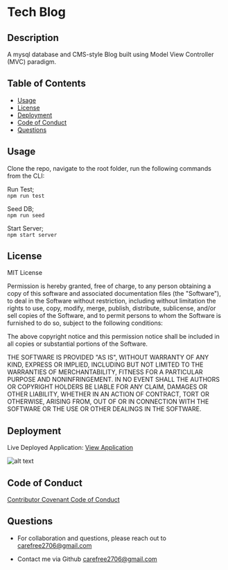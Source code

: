 # Tech Blog

## Description 


A mysql database and CMS-style Blog built using Model View Controller (MVC) paradigm.

## Table of Contents 

* [Usage](#usage)
* [License](#license)
* [Deployment](#deployment)
* [Code of Conduct](#code-of-conduct)
* [Questions](#questions)

## Usage 

Clone the repo, navigate to the root folder, run the following commands from the CLI:     

Run Test;    
`npm run test`     

Seed DB;   
`npm run seed`     

Start Server;     
`npm start server`     


## License

MIT License

Permission is hereby granted, free of charge, to any person obtaining a copy
of this software and associated documentation files (the "Software"), to deal
in the Software without restriction, including without limitation the rights
to use, copy, modify, merge, publish, distribute, sublicense, and/or sell
copies of the Software, and to permit persons to whom the Software is
furnished to do so, subject to the following conditions:

The above copyright notice and this permission notice shall be included in all
copies or substantial portions of the Software.

THE SOFTWARE IS PROVIDED "AS IS", WITHOUT WARRANTY OF ANY KIND, EXPRESS OR
IMPLIED, INCLUDING BUT NOT LIMITED TO THE WARRANTIES OF MERCHANTABILITY,
FITNESS FOR A PARTICULAR PURPOSE AND NONINFRINGEMENT. IN NO EVENT SHALL THE
AUTHORS OR COPYRIGHT HOLDERS BE LIABLE FOR ANY CLAIM, DAMAGES OR OTHER
LIABILITY, WHETHER IN AN ACTION OF CONTRACT, TORT OR OTHERWISE, ARISING FROM,
OUT OF OR IN CONNECTION WITH THE SOFTWARE OR THE USE OR OTHER DEALINGS IN THE
SOFTWARE.

## Deployment

Live Deployed Application: [View Application](https://dry-cove-74526.herokuapp.com/ "Live Deploy")      

![alt text]()
## Code of Conduct

[Contributor Covenant Code of Conduct](https://www.contributor-covenant.org/version/2/0/code_of_conduct/code_of_conduct.md)

## Questions

* For collaboration and questions, please reach out to carefree2706@gmail.com

* Contact me via Github [carefree2706@gmail.com](http://github.com/carefree2706@gmail.com)
